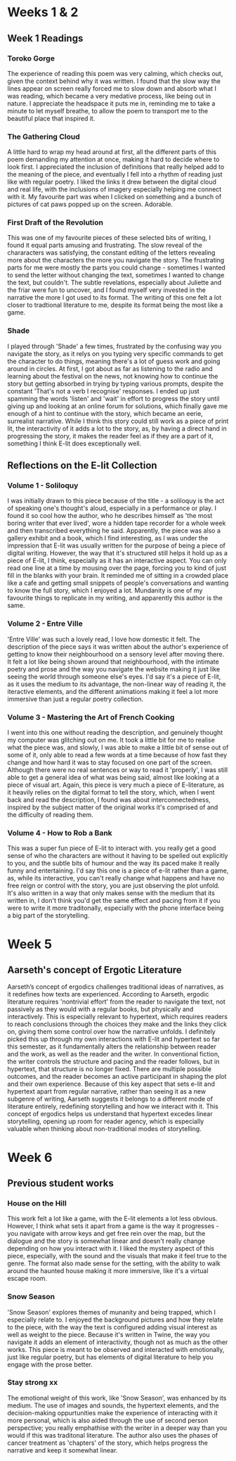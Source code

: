 # Weeks 1 & 2
## Week 1 Readings
### Toroko Gorge
The experience of reading this poem was very calming, which checks out, given the context behind why it was written. I found that the slow way the lines appear on screen really forced me to slow down and absorb what I was reading, which became a very medative process, like being out in nature. I appreciate the headspace it puts me in, reminding me to take a minute to let myself breathe, to allow the poem to transport me to the beautiful place that inspired it.

### The Gathering Cloud
A little hard to wrap my head around at first, all the different parts of this poem demanding my attention at once, making it hard to decide where to look first. I appreciated the inclusion of definitions that really helped add to the meaning of the piece, and eventually I fell into a rhythm of reading just like with regular poetry. I liked the links it drew between the digital cloud and real life, with the inclusions of imagery especially helping me connect with it. My favourite part was when I clicked on something and a bunch of pictures of cat paws popped up on the screen. Adorable.

### First Draft of the Revolution
This was one of my favourite pieces of these selected bits of writing, I found it equal parts amusing and frustrating. The slow reveal of the chararacters was satisfying, the constant editing of the letters revealing more about the characters the more you navigate the story. The frustrating parts for me were mostly the parts you could change - sometimes I wanted to send the letter without changing the text, sometimes I wanted to change the text, but couldn't. The subtle revelations, especially about Juliette and the friar were fun to uncover, and I found myself very invested in the narrative the more I got used to its format. The writing of this one felt a lot closer to tradtional literature to me, despite its format being the most like a game.

### Shade
I played through 'Shade' a few times, frustrated by the confusing way you navigate the story, as it relys on you typing very specific commands to get the character to do things, meaning there's a lot of guess work and going around in circles. At first, I got about as far as listening to the radio and learning about the festival on the news, not knowing how to continue the story but getting absorbed in trying by typing various prompts, despite the constant 'That's not a verb I recognise' responses. I ended up just spamming the words 'listen' and 'wait' in effort to progress the story until giving up and looking at an online forum for solutions, which finally gave me enough of a hint to continue with the story, which became an eerie, surrealist narrative. While I think this story could still work as a piece of print lit, the interactivity of it adds a lot to the story, as, by having a direct hand in progressing the story, it makes the reader feel as if they are a part of it, something I think E-lit does exceptionally well.

## Reflections on the E-lit Collection
### Volume 1 - Soliloquy
I was initially drawn to this piece because of the title - a soliloquy is the act of speaking one's thought's aloud, especially in a performance or play. I found it so cool how the author, who he describes himself as 'the most boring writer that ever lived', wore a hidden tape recorder for a whole week and then transcribed everything he said. Apparently, the piece was also a gallery exhibit and a book, which I find interesting, as I was under the impression that E-lit was usually written for the purpose of being a piece of digital writing. However, the way that it's structured still helps it hold up as a piece of E-lit, I think, especially as it has an interactive aspect. You can only read one line at a time by mousing over the page, forcing you to kind of just fill in the blanks with your brain. It reminded me of sitting in a crowded place like a cafe and getting small snippets of people's conversations and wanting to know the full story, which I enjoyed a lot. Mundanity is one of my favourite things to replicate in my writing, and apparently this author is the same.
### Volume 2 - Entre Ville
'Entre Ville' was such a lovely read, I love how domestic it felt. The description of the piece says it was written about the author's experience of getting to know their neighbourhood on a sensory level after moving there. It felt a lot like being shown around that neighbourhood, with the intimate poetry and prose and the way you navigate the website making it just like seeing the world through someone else's eyes. I'd say it's a piece of E-lit, as it uses the medium to its advantage, the non-linear way of reading it, the iteractive elements, and the different animations making it feel a lot more immersive than just a regular poetry collection. 
### Volume 3 - Mastering the Art of French Cooking 
I went into this one without reading the description, and genuinely thought my computer was glitching out on me. It took a little bit for me to realise what the piece was, and slowly, I was able to make a little bit of sense out of some of it, only able to read a few words at a time because of how fast they change and how hard it was to stay focused on one part of the screen. Although there were no real sentences or way to read it 'properly', I was still able to get a general idea of what was being said, almost like looking at a piece of visual art. Again, this piece is very much a piece of E-literature, as it heavily relies on the digital format to tell the story, which, when I went back and read the description, I found was about interconnectedness, inspired by the subject matter of the original works it's comprised of and the difficulty of reading them.
### Volume 4  - How to Rob a Bank
This was a super fun piece of E-lit to interact with. you really get a good sense of who the characters are without it having to be spelled out explicitly to you, and the subtle bits of humour and the way its paced make it really funny and entertaining. I'd say this one is a piece of e-lit rather than a game, as, while its interactive, you can't really change what happens and have no free reign or control with the story, you are just observing the plot unfold. It's also written in a way that only makes sense with the medium that its written in, I don't think you'd get the same effect and pacing from it if you were to write it more traditonally, especially with the phone interface being a big part of the storytelling. 

# Week 5 
## Aarseth's concept of Ergotic Literature
Aarseth’s concept of ergodics challenges traditional ideas of narratives, as it redefines how texts are experienced. According to Aarseth, ergodic literature requires 'nontrivial effort' from the reader to navigate the text, not passively as they would with a regular books, but physically and interactively. This is especially relevant to hypertext, which requires readers to reach conclusions through the choices they make and the links they click on, giving them some control over how the narrative unfolds. I definitely picked this up through my own interactions with E-lit and hypertext so far this semester, as it fundamentally alters the relationship between reader and the work, as well as the reader and the writer. In conventional fiction, the writer controls the structure and pacing and the reader follows, but in hypertext, that structure is no longer fixed. There are multiple possible outcomes, and the reader becomes an active participant in shaping the plot and their own experience. Because of this key aspect that sets e-lit and hypertext apart from regular narrative, rather than seeing it as a new subgenre of writing, Aarseth suggests it belongs to a different mode of literature entirely, redefining storytelling and how we interact with it. This concept of ergodics helps us understand that hypertext excedes linear storytelling, opening up room for reader agency, which is especially valuable when thinking about non-traditional modes of storytelling.

# Week 6 
## Previous student works
### House on the Hill
This work felt a lot like a game, with the E-lit elements a lot less obvious. However, I think what sets it apart from a game is the way it progresses - you navigate with arrow keys and get free rein over the map, but the dialogue and the story is somewhat linear and doesn't really change depending on how you interact with it. I liked the mystery aspect of this piece, especially, with the sound and the visuals that make it feel true to the genre. The format also made sense for the setting, with the ability to walk around the haunted house making it more immersive, like it's a virtual escape room.
### Snow Season
'Snow Season' explores themes of munanity and being trapped, which I especially relate to. I enjoyed the background pictures and how they relate to the piece, with the way the text is configured adding visual interest as well as weight to the piece. Because it's written in Twine, the way you navigate it adds an element of interactivity, though not as much as the other works. This piece is meant to be observed and interacted with emotionally, just like regular poetry, but has elements of digital literature to help you engage with the prose better.
### Stay strong xx
The emotional weight of this work, like 'Snow Season', was enhanced by its medium. The use of images and sounds, the hypertext elements, and the decision-making oppurtunities make the experience of interacting with it more personal, which is also aided through the use of second person perspective; you really emphathise with the writer in a deeper way than you would if this was traditonal literature. The author also uses the phases of cancer treatment as 'chapters' of the story, which helps progress the narrative and keep it somewhat linear.

